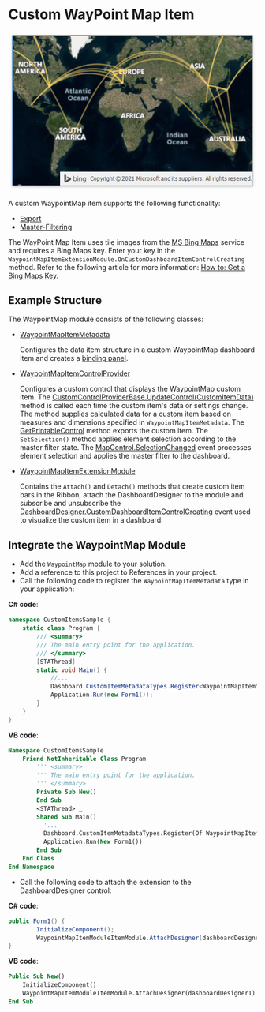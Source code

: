 # Custom WayPoint Map Item

![WayPointMap](../../../../images/WayPointMap.png)

A custom WaypointMap item supports the following functionality:

* [Export](http://docs.devexpress.devx/Dashboard/15187/winforms-dashboard/winforms-designer/create-dashboards-in-the-winforms-designer/printing-and-exporting?v=21.1&p=netframework)
* [Master-Filtering](http://docs.devexpress.devx/Dashboard/15702/winforms-dashboard/winforms-designer/create-dashboards-in-the-winforms-designer/interactivity/master-filtering?v=21.1)
 

The WayPoint Map Item uses tile images from the [MS Bing Maps](https://www.bing.com/maps/) service and requires a Bing Maps key. Enter your key in the `WaypointMapItemExtensionModule.OnCustomDashboardItemControlCreating` method. 
Refer to the following article for more information: [How to: Get a Bing Maps Key](https://docs.devexpress.com/WindowsForms/15102/controls-and-libraries/map-control/examples/general/how-to-get-a-bing-maps-key).


## Example Structure

The WaypointMap module consists of the following classes:

* [WaypointMapItemMetadata](WaypointMapItemMetadata.cs)

    Configures the data item structure in a custom WaypointMap dashboard item and creates a [binding panel](http://docs.devexpress.devx/Dashboard/15622/winforms-dashboard/winforms-designer/ui-elements/data-items-pane?v=21.1). 

* [WaypointMapItemControlProvider](WaypointMapItemControlProvider.cs)

    Configures a custom control that displays the WaypointMap custom item. The [CustomControlProviderBase.UpdateControl(CustomItemData)](http://docs.devexpress.devx/Dashboard/DevExpress.DashboardWin.CustomControlProviderBase.UpdateControl(DevExpress.DashboardCommon.CustomItemData)?v=21.1&p=netframework) method is called each time the custom item's data or settings change. The method supplies calculated data for a custom item based on measures and dimensions specified in `WaypointMapItemMetadata`. The [GetPrintableControl](http://docs.devexpress.devx/Dashboard/DevExpress.DashboardWin.CustomControlProviderBase.GetPrintableControl(DevExpress.DashboardCommon.CustomItemData-DevExpress.DashboardCommon.CustomItemExportInfo)?v=21.1&p=netframework) method exports the custom item. 
The `SetSelection()` method applies element selection according to the master filter state. The [MapControl.SelectionChanged](http://docs.devexpress.devx/WindowsForms/DevExpress.XtraMap.MapControl.SelectionChanged?p=netframework) event processes element selection and applies the master filter to the dashboard.


* [WaypointMapItemExtensionModule](WaypointMapItemExtensionModule.cs)

    Contains the `Attach()` and `Detach()` methods that create custom item bars in the Ribbon, attach the DashboardDesigner to the module and subscribe and unsubscribe the [DashboardDesigner.CustomDashboardItemControlCreating](xref:DevExpress.DashboardWin.DashboardDesigner.CustomDashboardItemControlCreating) event used to visualize the custom item in a dashboard.

## Integrate the WaypointMap Module 

* Add the `WaypointMap` module to your solution.
* Add a reference to this project to References in your project.
* Call the following code to register the `WaypointMapItemMetadata` type in your application:

**C# code**:
```csharp
namespace CustomItemsSample {
    static class Program {
        /// <summary>
        /// The main entry point for the application.
        /// </summary>
        [STAThread]
        static void Main() {
            //...
            Dashboard.CustomItemMetadataTypes.Register<WaypointMapItemMetadata>();
            Application.Run(new Form1());
        }
    }
}
```

**VB code**: 
```vb
Namespace CustomItemsSample
    Friend NotInheritable Class Program
        ''' <summary>
        ''' The main entry point for the application.
        ''' </summary>
        Private Sub New()
        End Sub
        <STAThread> _
        Shared Sub Main()
          '...
          Dashboard.CustomItemMetadataTypes.Register(Of WaypointMapItemMetadata)()
          Application.Run(New Form1())
        End Sub
    End Class
End Namespace
```
* Call the following code to attach the extension to the DashboardDesigner control:

**C# code**:
```csharp
public Form1() {
        InitializeComponent();
        WaypointMapItemModuleItemModule.AttachDesigner(dashboardDesigner1);
}
``` 

**VB code**: 
```vb
Public Sub New()
	InitializeComponent()
	WaypointMapItemModuleItemModule.AttachDesigner(dashboardDesigner1)
End Sub
```
